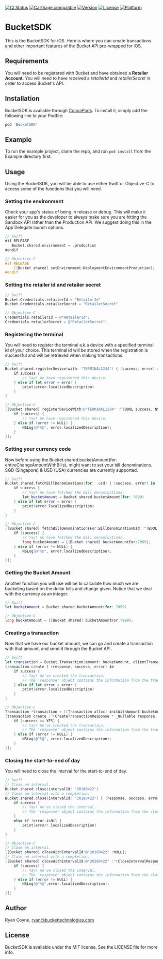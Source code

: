 [![CI Status](http://img.shields.io/travis/buckettech/BucketSDK.svg?style=flat)](https://travis-ci.org/Ryan/BucketSDK)
[![Carthage compatible](https://img.shields.io/badge/Carthage-compatible-4BC51D.svg?style=flat)](https://github.com/Carthage/Carthage)
[![Version](https://img.shields.io/cocoapods/v/BucketSDK.svg?style=flat)](http://cocoapods.org/pods/BucketSDK)
[![License](https://img.shields.io/cocoapods/l/BucketSDK.svg?style=flat)](http://cocoapods.org/pods/BucketSDK)
[![Platform](https://img.shields.io/cocoapods/p/BucketSDK.svg?style=flat)](http://cocoapods.org/pods/BucketSDK)

# BucketSDK
This is the BucketSDK for iOS. Here is where you can create transactions and other important features of the Bucket API pre-wrapped for iOS.

## Requirements
You will need to be registered with Bucket and have obtained a **Retailer Account**.
You will need to have received a *retailerId* and *retailerSecret* in order to access Bucket's API.

## Installation
BucketSDK is available through [CocoaPods](https://cocoapods.org/pods/BucketSDK). To install it, simply add the following line to your Podfile:
```ruby
pod 'BucketSDK'
```

## Example
To run the example project, clone the repo, and run `pod install` from the Example directory first.

## Usage
Using the BucketSDK, you will be able to use either Swift or Objective-C to access some of the functions that you will need.

### Setting the environment
Check your app's status of being in release or debug.
This will make it easier for you as the developer to always make sure you are hitting the Sandbox API rather than the Production API.
We suggest doing this in the App Delegate launch options.
```swift
// Swift
#if RELEASE
   Bucket.shared.environment = .production
#endif
```
```objective-c
// Objective-C
#if RELEASE
    [[Bucket shared] setEnvironment:DeploymentEnvironmentProduction];
#endif
```

### Setting the retailer id and retailer secret
```swift
// Swift
Bucket.Credentials.retailerId = "RetailerId"
Bucket.Credentials.retailerSecret = "RetailerSecret"
```
```objective-c
// Objective-C
Credentials.retailerId = @"RetailerId";
Credentials.retailerSecret = @"RetailerSecret";
```

### Registering the terminal
You will need to register the terminal a.k.a device with a specified terminal id of your choice.
This terminal id will be stored when the registration is successful and will be retrieved when making transactions.
```swift
// Swift
Bucket.shared.registerDevice(with: "TERMINAL1234") { (success, error) in
    if success {
        // Yay! We have registered this device.
    } else if let error = error {
        print(error.localizedDescription)
    }
}
```

```objective-c
// Objective-C
[[Bucket shared] registerDeviceWith:@"TERMINAL1234" :^(BOOL success, NSError * _Nullable error) {
    if (success) {
        // Yay! We have registered this device.
    } else if (error != NULL) {
        NSLog(@"%@", error.localizedDescription);
    }
}];
```

### Setting your currency code
Now before using the Bucket.shared.bucketAmount(for: entireChangeAmountWithBills), might want to set your bill denominations.
SGD (Singapore) & USD (USA) currencies are currently supported.
```swift
// Swift
Bucket.shared.fetchBillDenominations(for: .usd) { (success, error) in
    if success {
        // Yay! We have fetched the bill denominations.
        let bucketAmount = Bucket.shared.bucketAmount(for: 7899)
    } else if let error = error {
        print(error.localizedDescription)
    }
}
```
```objective-c
// Objective-C
[[Bucket shared] fetchBillDenominationsFor:BillDenominationUsd :^(BOOL success, NSError * _Nullable error) {
    if (success) {
        // Yay! We have fetched the bill denominations.
        long bucketAmount = [[Bucket shared] bucketAmountFor:7899];
    } else if (error != NULL) {
        NSLog(@"%@", error.localizedDescription);
    }
}];
```

### Getting the Bucket Amount
Another function you will use will be to calculate how much we are bucketing based on the dollar bills and change given.
Notice that we deal with the currency as an integer.
```swift
// Swift
let bucketAmount = Bucket.shared.bucketAmount(for: 7899)
```
```objective-c
// Objective-C
long bucketAmount = [[Bucket shared] bucketAmountFor:7999];
```

### Creating a transaction
Now that we have our bucket amount, we can go and create a transaction with that amount, and send it through the Bucket API.
```swift
// Swift
let transaction = Bucket.Transaction(amount: bucketAmount, clientTransactionId: "CKFYGGHPUIGH")
transaction.create { (response, success, error) in
    if success {
        // Yay! We've created the transaction.
        // The 'response' object contains the information from the transaction.
    } else if let error = error {
        print(error.localizedDescription)
    }
}
```
```objective-c
// Objective-C
Transaction *transaction = [[Transaction alloc] initWithAmount:bucketAmount clientTransactionId:@"ZDFRPHGYKOUG"];
[transaction create :^(CreateTransactionResponse * _Nullable response, BOOL success, NSError * _Nullable error) {
    if (success == YES) {
        // Yay! We've created the transaction.
        // The 'response' object contains the information from the transaction.
    } else if (error != NULL) {
        NSLog(@"%@", error.localizedDescription);
    }
}];
```

### Closing the start-to-end of day
You will need to close the interval for the start-to-end of day.
```swift
// Swift
// Close an interval.
Bucket.shared.close(intervalId: "20180422")
// Close an interval with a completion.
Bucket.shared.close(intervalId: "20180422") { (response, success, error) in
    if success {
        // Yay! We've closed the interval.
        // The 'response' object contains the information from the closing of the interval.
    }
    else if !error.isNil {
        print(error!.localizedDescription)
    }
}
```
```objective-c
// Objective-C
// Close an interval.
[[Bucket shared] closeWithIntervalId:@"20180422" :NULL];
// Close an interval with a completion.
[[Bucket shared] closeWithIntervalId:@"20180422" :^(CloseIntervalResponse * _Nullable response, BOOL success, NSError * _Nullable error) {
    if (success) {
        // Yay! We've closed the interval.
        // The 'response' object contains the information from the closing of the interval.
    } else if (error != NULL) {
        NSLog(@"%@",error.localizedDescription);
    }
}];
```

## Author

Ryan Coyne, ryan@buckettechnologies.com

## License

BucketSDK is available under the MIT license. See the LICENSE file for more info.
